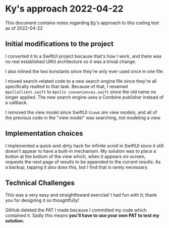 # Ky's approach 2022-04-22 #

This document contains notes regarding [Ky]'s approach to this coding test as of 2022-04-22



## Initial modifications to the project ##

I converted it to a SwiftUI project because that's how I work, and there was no real established UIKit architecture so it was a trivial change.

I also inlined the two konstants since they're only ever used once in one file.

I moved search-related code to a new search engine file since they're all specifically realted to that task. Because of that, I renamed `ApolloClient.swift` to `Apollo conveniences.swift` since the old name no longer applied. The new search engine uses a Combine publisher instead of a callback.

I removed the view model since SwiftUI `View`s _are_ view models, and all of the previous code in the "view model" was searching, not modeling a view



## Implementation choices ##

I implemented a quick-and-dirty hack for infinite scroll in SwiftUI since it still doesn't appear to have a built-in mechanism. My solution was to place a button at the bottom of the view which, when it appears on-screen, requests the next page of results to be appended to the current results. As a backup, tapping it also does this, but I find that is rarely necessary.



## Technical Challenges ##

This was a very easy and straightfoward exercise! I had fun with it; thank you for designing it so thoughtfully!

GitHub deleted the PAT I made because I committed my code which contained it. Sadly this means **you'll have to use your own PAT to test my solution.**



[Ky]: https://KyLeggiero.me
